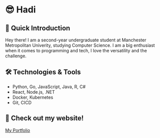 # 😎 Hadi

## 👋 Quick Introduction
Hey there!
I am a second-year undergraduate student at Manchester Metropolitan Univerity, studying Computer Science.
I am a big enthusiast when it comes to programming and tech, I love the versatility and the challenge.

## 🛠️ Technologies & Tools
- Python, Go, JavaScript, Java, R, C#
- React, Node.js, .NET
- Docker, Kubernetes
- Git, CICD

## 🤗 Check out my website!
[My Portfolio](https://www.hadi-khan.com)
